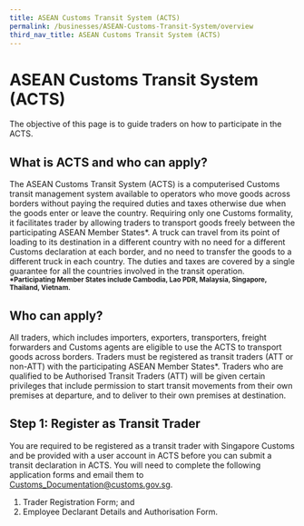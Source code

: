 ```yaml
---
title: ASEAN Customs Transit System (ACTS)
permalink: /businesses/ASEAN-Customs-Transit-System/overview
third_nav_title: ASEAN Customs Transit System (ACTS)
---
```

# ASEAN Customs Transit System (ACTS)
The objective of this page is to guide traders on how to participate in the ACTS.

## What is ACTS and who can apply? 
The ASEAN Customs Transit System (ACTS) is a computerised Customs transit management system available to operators who move goods across borders without paying the required duties and taxes otherwise due when the goods enter or leave the country.  Requiring only one Customs formality, it facilitates trader by allowing traders to transport goods freely between the participating ASEAN Member States*.  A truck can travel from its point of loading to its destination in a different country with no need for a different Customs declaration at each border, and no need to transfer the goods to a different truck in each country.  The duties and taxes are covered by a single guarantee for all the countries involved in the transit operation. <br>
<sup>**\*Participating Member States include Cambodia, Lao PDR, Malaysia, Singapore, Thailand, Vietnam.**

## Who can apply?
All traders, which includes importers, exporters, transporters, freight forwarders and Customs agents are eligible to use the ACTS to transport goods across borders.  Traders must be registered as transit traders (ATT or non-ATT) with the participating ASEAN Member States*.
Traders who are qualified to be Authorised Transit Traders (ATT) will be given certain privileges that include permission to start transit movements from their own premises at departure, and to deliver to their own premises at destination.

## Step 1: Register as Transit Trader
You are required to be registered as a transit trader with Singapore Customs and be provided with a user account in ACTS before you can submit a transit declaration in ACTS. 
You will need to complete the following application forms and email them to [Customs_Documentation@customs.gov.sg](mailto:Customs_Documentation@customs.gov.sg).

   1. Trader Registration Form; and
   2. Employee Declarant Details and Authorisation Form.
